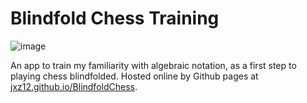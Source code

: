 # Blindfold Chess Training
![image](entanglement.png)

An app to train my familiarity with algebraic notation, as a first step to playing chess blindfolded. Hosted online by Github pages at [jxz12.github.io/BlindfoldChess](https://jxz12.github.io/BlindfoldChess).
